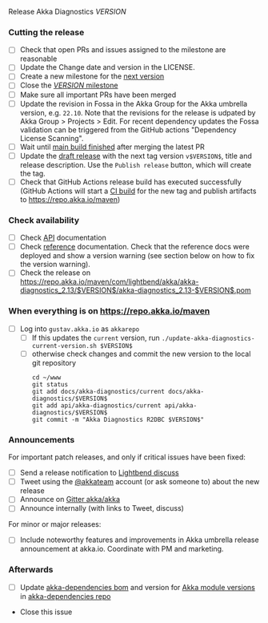 Release Akka Diagnostics $VERSION$

<!--
# Release Train Issue Template for Akka Diagnostics 

(Liberally copied and adopted from Scala itself https://github.com/scala/scala-dev/blob/b11cd2e4a4431de7867db6b39362bea8fa6650e7/notes/releases/template.md)

For every release, use the `scripts/create-release-issue.sh` to make a copy of this file named after the release, and expand the variables.

Variables to be expanded in this template:
- $VERSION$=???

Key links:
  - akka/akka-diagnostics milestone: https://github.com/akka/akka-diagnostics/milestone/?
-->

### Cutting the release

- [ ] Check that open PRs and issues assigned to the milestone are reasonable
- [ ] Update the Change date and version in the LICENSE.
- [ ] Create a new milestone for the [next version](https://github.com/akka/akka-diagnostics/milestones)
- [ ] Close the [$VERSION$ milestone](https://github.com/akka/akka-diagnostics/milestones?direction=asc&sort=due_date)
- [ ] Make sure all important PRs have been merged
- [ ] Update the revision in Fossa in the Akka Group for the Akka umbrella version, e.g. `22.10`. Note that the revisions for the release is udpated by Akka Group > Projects > Edit. For recent dependency updates the Fossa validation can be triggered from the GitHub actions "Dependency License Scanning".
- [ ] Wait until [main build finished](https://github.com/akka/akka-diagnostics/actions) after merging the latest PR
- [ ] Update the [draft release](https://github.com/akka/akka-diagnostics/releases) with the next tag version `v$VERSION$`, title and release description. Use the `Publish release` button, which will create the tag.
- [ ] Check that GitHub Actions release build has executed successfully (GitHub Actions will start a [CI build](https://github.com/akka/akka-diagnostics/actions) for the new tag and publish artifacts to https://repo.akka.io/maven)

### Check availability

- [ ] Check [API](https://doc.akka.io/api/akka-diagnostics/$VERSION$/) documentation
- [ ] Check [reference](https://doc.akka.io/docs/akka-diagnostics/$VERSION$/) documentation. Check that the reference docs were deployed and show a version warning (see section below on how to fix the version warning).
- [ ] Check the release on https://repo.akka.io/maven/com/lightbend/akka/akka-diagnostics_2.13/$VERSION$/akka-diagnostics_2.13-$VERSION$.pom

### When everything is on https://repo.akka.io/maven
- [ ] Log into `gustav.akka.io` as `akkarepo`
    - [ ] If this updates the `current` version, run `./update-akka-diagnostics-current-version.sh $VERSION$`
    - [ ] otherwise check changes and commit the new version to the local git repository
         ```
         cd ~/www
         git status
         git add docs/akka-diagnostics/current docs/akka-diagnostics/$VERSION$
         git add api/akka-diagnostics/current api/akka-diagnostics/$VERSION$
         git commit -m "Akka Diagnostics R2DBC $VERSION$"
         ```

### Announcements

For important patch releases, and only if critical issues have been fixed:

- [ ] Send a release notification to [Lightbend discuss](https://discuss.akka.io)
- [ ] Tweet using the [@akkateam](https://twitter.com/akkateam/) account (or ask someone to) about the new release
- [ ] Announce on [Gitter akka/akka](https://gitter.im/akka/akka)
- [ ] Announce internally (with links to Tweet, discuss)

For minor or major releases:

- [ ] Include noteworthy features and improvements in Akka umbrella release announcement at akka.io. Coordinate with PM and marketing.

### Afterwards

- [ ] Update [akka-dependencies bom](https://github.com/lightbend/akka-dependencies) and version for [Akka module versions](https://doc.akka.io/docs/akka-dependencies/current/) in [akka-dependencies repo](https://github.com/akka/akka-dependencies)
- Close this issue

